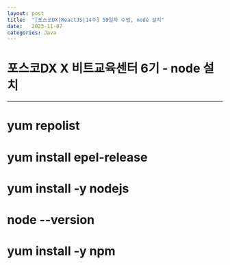 ```yaml
---
layout: post
title:  "[포스코DX|ReactJS|14주] 59일차 수업, node 설치"
date:   2023-11-07
categories: Java
---
```


# 포스코DX X 비트교육센터 6기 - node 설치

---


# yum repolist
# yum install epel-release
# yum install -y nodejs
# node --version
# yum install -y npm
